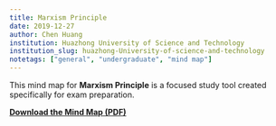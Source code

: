 ```yaml
---
title: Marxism Principle
date: 2019-12-27
author: Chen Huang
institution: Huazhong University of Science and Technology
institution_slug: huazhong-University-of-science-and-technology
notetags: ["general", "undergraduate", "mind map"]
---
```


This mind map for **Marxism Principle** is a focused study tool created specifically for exam preparation.

[**Download the Mind Map (PDF)**](/notes/marxism-principle/pdf/marxism-pinciple-mindmap.pdf)
